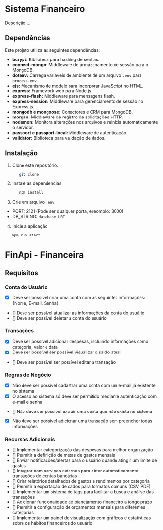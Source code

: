# Sistema Financeiro

Descrição ...

## Dependências

Este projeto utiliza as seguintes dependências:

- **bcrypt:** Biblioteca para hashing de senhas.
- **connect-mongo:** Middleware de armazenamento de sessão para o MongoDB.
- **dotenv:** Carrega variáveis de ambiente de um arquivo `.env` para `process.env`.
- **ejs:** Mecanismo de modelo para incorporar JavaScript no HTML.
- **express:** Framework web para Node.js.
- **express-flash:** Middleware para mensagens flash.
- **express-session:** Middleware para gerenciamento de sessão no Express.js.
- **mongodb e mongoose:** Conectores e ORM para MongoDB.
- **morgan:** Middleware de registro de solicitações HTTP.
- **nodemon:** Monitora alterações nos arquivos e reinicia automaticamente o servidor.
- **passport e passport-local:** Middleware de autenticação.
- **validator:** Biblioteca para validação de dados.

## Instalação

1. Clone este repositório.
   ```bash
      git clone
   ```
2. Instale as dependencias
   ```bash
      npm install 
   ```
3. Crie um arquivo `.env` 
  - PORT: 2121 (Pode ser qualquer porta, exeomplo: 3000) 
  - DB_STRING: `database URI`
4. Inicie a aplicação
  ```bash
     npm run start
  ```
# FinApi - Financeira
## Requisitos
### Conta do Usuário
- [x] Deve ser possível criar uma conta com as seguintes informações: {Nome, E-mail, Senha}
- [] Deve ser possível atualizar as informações da conta do usuário
- [] Deve ser possível deletar a conta do usuário

### Transações
- [x] Deve ser possível adicionar despesas, incluindo informações como categoria, valor e data
- [x] Deve ser possível ser possível visualizar o saldo atual
- [] Deve ser possível ser possível editar a transação

### Regras de Negócio
- [x] Não deve ser possível cadastrar uma conta com um e-mail já existente no sistema
- [x] O acesso ao sistema só deve ser permitido mediante autenticação com e-mail e senha
- [] Não deve ser possível excluir uma conta que não exista no sistema
- [x] Não deve ser possível adicionar uma transação sem preencher todas informações

### Recursos Adicionais
- [] Implementar categorização das despesas para melhor organização
- [] Permitir a definição de metas de gastos mensais
- [] Enviar notificações/alertas para o usuário quando atingir um limite de gastos
- [] Integrar com serviços externos para obter automaticamente transações de contas bancárias
- [] Criar relatórios detalhados de gastos e rendimentos por categoria
- [] Permitir a exportação de dados para formatos comuns (CSV, PDF)
- [] Implementar um sistema de tags para facilitar a busca e análise das transações
- [] Adicionar funcionalidade de planejamento financeiro a longo prazo
- [] Permitir a configuração de orçamentos mensais para diferentes categorias
- [] Implementar um painel de visualização com gráficos e estatísticas sobre os hábitos financeiros do usuário

